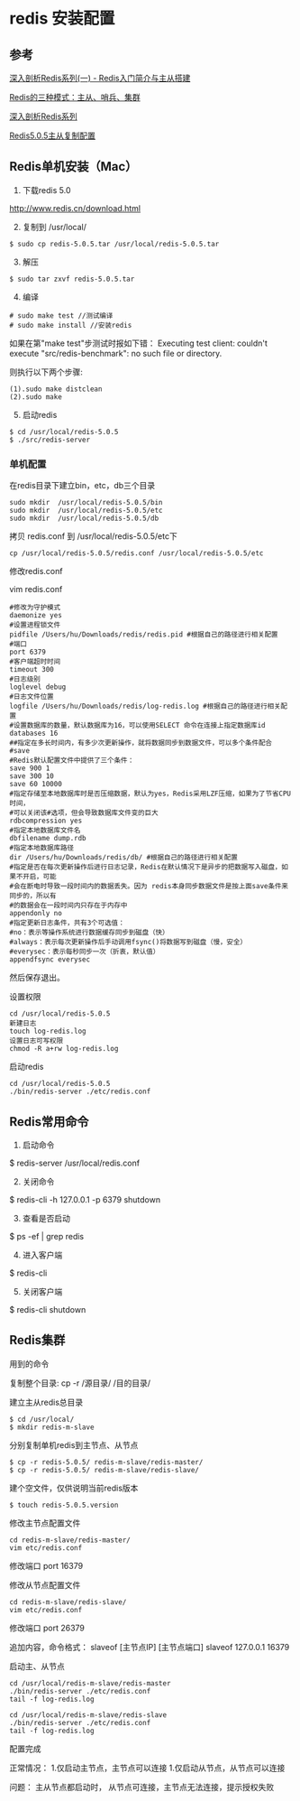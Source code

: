 # redis 安装配置

## 参考

[深入剖析Redis系列(一) - Redis入门简介与主从搭建](https://juejin.im/post/5b76e732f265da4376203849)

[Redis的三种模式：主从、哨兵、集群](http://www.pianshen.com/article/1023276171/)

[深入剖析Redis系列](https://juejin.im/post/5b76e732f265da4376203849)

[Redis5.0.5主从复制配置](https://blog.csdn.net/zhou16333/article/details/99258776)



## Redis单机安装（Mac）

1. 下载redis 5.0

http://www.redis.cn/download.html

2. 复制到 /usr/local/ 

```shell
$ sudo cp redis-5.0.5.tar /usr/local/redis-5.0.5.tar
```
3. 解压

```shell
$ sudo tar zxvf redis-5.0.5.tar 
```
4. 编译

```sehll
# sudo make test //测试编译 
# sudo make install //安装redis
```
如果在第"make test"步测试时报如下错：
Executing test client: couldn't execute "src/redis-benchmark": no such file or directory.

则执行以下两个步骤:

    (1).sudo make distclean
    (2).sudo make

5. 启动redis
```shell
$ cd /usr/local/redis-5.0.5
$ ./src/redis-server
```

### 单机配置

在redis目录下建立bin，etc，db三个目录

```shell
sudo mkdir  /usr/local/redis-5.0.5/bin
sudo mkdir  /usr/local/redis-5.0.5/etc
sudo mkdir  /usr/local/redis-5.0.5/db
```

拷贝 redis.conf 到 /usr/local/redis-5.0.5/etc下

```shell
cp /usr/local/redis-5.0.5/redis.conf /usr/local/redis-5.0.5/etc
```

修改redis.conf

vim redis.conf
```shell
#修改为守护模式
daemonize yes
#设置进程锁文件
pidfile /Users/hu/Downloads/redis/redis.pid #根据自己的路径进行相关配置
#端口
port 6379
#客户端超时时间
timeout 300
#日志级别
loglevel debug
#日志文件位置
logfile /Users/hu/Downloads/redis/log-redis.log #根据自己的路径进行相关配置
#设置数据库的数量，默认数据库为16，可以使用SELECT 命令在连接上指定数据库id
databases 16
##指定在多长时间内，有多少次更新操作，就将数据同步到数据文件，可以多个条件配合
#save
#Redis默认配置文件中提供了三个条件：
save 900 1
save 300 10
save 60 10000
#指定存储至本地数据库时是否压缩数据，默认为yes，Redis采用LZF压缩，如果为了节省CPU时间，
#可以关闭该#选项，但会导致数据库文件变的巨大
rdbcompression yes
#指定本地数据库文件名
dbfilename dump.rdb
#指定本地数据库路径
dir /Users/hu/Downloads/redis/db/ #根据自己的路径进行相关配置
#指定是否在每次更新操作后进行日志记录，Redis在默认情况下是异步的把数据写入磁盘，如果不开启，可能
#会在断电时导致一段时间内的数据丢失。因为 redis本身同步数据文件是按上面save条件来同步的，所以有
#的数据会在一段时间内只存在于内存中
appendonly no
#指定更新日志条件，共有3个可选值：
#no：表示等操作系统进行数据缓存同步到磁盘（快）
#always：表示每次更新操作后手动调用fsync()将数据写到磁盘（慢，安全）
#everysec：表示每秒同步一次（折衷，默认值）
appendfsync everysec
```

然后保存退出。

设置权限

```shell
cd /usr/local/redis-5.0.5
新建日志
touch log-redis.log
设置日志可写权限
chmod -R a+rw log-redis.log
```

启动redis
```shell
cd /usr/local/redis-5.0.5
./bin/redis-server ./etc/redis.conf
```

## Redis常用命令

1. 启动命令

$ redis-server /usr/local/redis.conf

2.  关闭命令

$ redis-cli -h 127.0.0.1 -p 6379 shutdown

3. 查看是否启动

$ ps -ef | grep redis

4. 进入客户端

$ redis-cli

5. 关闭客户端

$ redis-cli shutdown

## Redis集群


用到的命令

复制整个目录: cp -r /源目录/ /目的目录/

建立主从redis总目录

```shell
$ cd /usr/local/
$ mkdir redis-m-slave
```
分别复制单机redis到主节点、从节点

```shell
$ cp -r redis-5.0.5/ redis-m-slave/redis-master/
$ cp -r redis-5.0.5/ redis-m-slave/redis-slave/
```

建个空文件，仅供说明当前redis版本

```shell
$ touch redis-5.0.5.version
```

修改主节点配置文件

```shell
cd redis-m-slave/redis-master/
vim etc/redis.conf
```

修改端口
port 16379


修改从节点配置文件

```shell
cd redis-m-slave/redis-slave/
vim etc/redis.conf
```
修改端口
port 26379

追加内容，命令格式： slaveof [主节点IP] [主节点端口]
slaveof 127.0.0.1 16379

启动主、从节点
```shell
cd /usr/local/redis-m-slave/redis-master
./bin/redis-server ./etc/redis.conf
tail -f log-redis.log
```

```shell
cd /usr/local/redis-m-slave/redis-slave
./bin/redis-server ./etc/redis.conf
tail -f log-redis.log
```

配置完成

正常情况：
1.仅启动主节点，主节点可以连接
1.仅启动从节点，从节点可以连接

问题：
主从节点都启动时， 从节点可连接，主节点无法连接，提示授权失败













